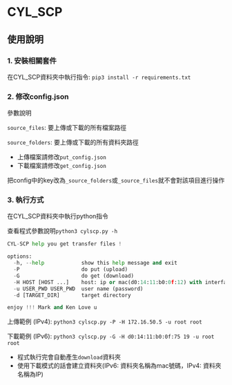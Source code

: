 # CYL_SCP

## 使用說明
### 1. 安裝相關套件
在CYL_SCP資料夾中執行指令: `pip3 install -r requirements.txt`
### 2. 修改config.json
參數說明

`source_files`: 要上傳或下載的所有檔案路徑

`source_folders`: 要上傳或下載的所有資料夾路徑

* 上傳檔案請修改`put_config.json`
* 下載檔案請修改`get_config.json`

把config中的key改為`_source_folders`或`_source_files`就不會對該項目進行操作

### 3. 執行方式
在CYL_SCP資料夾中執行python指令

查看程式參數說明`python3 cylscp.py -h`
```python
CYL-SCP help you get transfer files !

options:
  -h, --help            show this help message and exit
  -P                    do put (upload)
  -G                    do get (download)
  -H HOST [HOST ...]    host: ip or mac(d0:14:11:b0:0f:12) with interface
  -u USER_PWD USER_PWD  user name (password)
  -d [TARGET_DIR]       target directory

enjoy !!! Mark and Ken Love u
```


上傳範例 (IPv4):
```python3 cylscp.py -P -H 172.16.50.5 -u root root```

下載範例 (IPv6):
```python3 cylscp.py -G -H d0:14:11:b0:0f:75 19 -u root root```


* 程式執行完會自動產生`download`資料夾
* 使用下載模式的話會建立資料夾(IPv6: 資料夾名稱為mac號碼，IPv4: 資料夾名稱為IP)